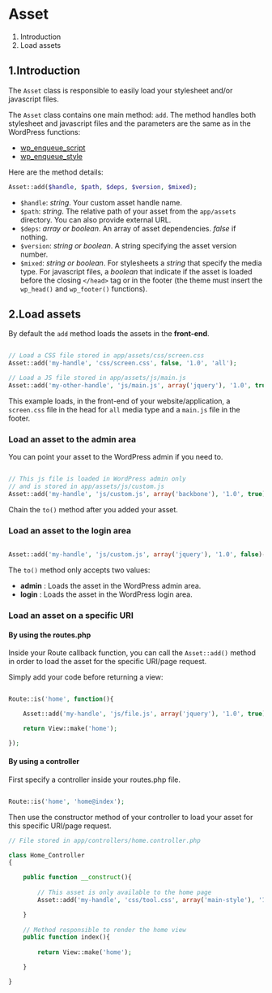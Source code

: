 Asset
=====

1. Introduction
2. Load assets

1.Introduction
--------------

The `Asset` class is responsible to easily load your stylesheet and/or javascript files.

The `Asset` class contains one main method: `add`. The method handles both stylesheet and javascript files and the parameters are the same as in the WordPress functions:

* [wp\_enqueue\_script](http://codex.wordpress.org/Function_Reference/wp_enqueue_script)
* [wp\_enqueue\_style](https://codex.wordpress.org/Function_Reference/wp_enqueue_style)

Here are the method details:
```php
Asset::add($handle, $path, $deps, $version, $mixed);
```

* `$handle`: _string_. Your custom asset handle name.
* `$path`: _string_. The relative path of your asset from the `app/assets` directory. You can also provide external URL.
* `$deps`: _array or boolean_. An array of asset dependencies. _false_ if nothing.
* `$version`: _string or boolean_. A string specifying the asset version number.
* `$mixed`: _string or boolean_. For stylesheets a _string_ that specify the media type. For javascript files, a _boolean_ that indicate if the asset is loaded before the closing `</head>` tag or in the footer (the theme must insert the `wp_head()` and `wp_footer()` functions).

2.Load assets
-------------

By default the `add` method loads the assets in the **front-end**.

```php

// Load a CSS file stored in app/assets/css/screen.css
Asset::add('my-handle', 'css/screen.css', false, '1.0', 'all');

// Load a JS file stored in app/assets/js/main.js
Asset::add('my-other-handle', 'js/main.js', array('jquery'), '1.0', true);

```

This example loads, in the front-end of your website/application, a `screen.css` file in the head for `all` media type and a `main.js` file in the footer.

### Load an asset to the admin area

You can point your asset to the WordPress admin if you need to.

```php

// This js file is loaded in WordPress admin only
// and is stored in app/assets/js/custom.js
Asset::add('my-handle', 'js/custom.js', array('backbone'), '1.0', true)->to('admin');
```

Chain the `to()` method after you added your asset.

### Load an asset to the login area

```php

Asset::add('my-handle', 'js/custom.js', array('jquery'), '1.0', false)->to('login');

```

The `to()` method only accepts two values:

* **admin** : Loads the asset in the WordPress admin area.
* **login** : Loads the asset in the WordPress login area.

### Load an asset on a specific URI

#### By using the routes.php

Inside your Route callback function, you can call the `Asset::add()` method in order to load the asset for the specific URI/page request.

Simply add your code before returning a view:

```php

Route::is('home', function(){

	Asset::add('my-handle', 'js/file.js', array('jquery'), '1.0', true);

	return View::make('home');

});

```

#### By using a controller

First specify a controller inside your routes.php file.

```php

Route::is('home', 'home@index');

```

Then use the constructor method of your controller to load your asset for this specific URI/page request.

```php
// File stored in app/controllers/home.controller.php

class Home_Controller
{

	public function __construct(){
		
		// This asset is only available to the home page
		Asset::add('my-handle', 'css/tool.css', array('main-style'), '1.0', 'screen');

	}
	
	// Method responsible to render the home view
	public function index(){
	
		return View::make('home');

	}

}

```
